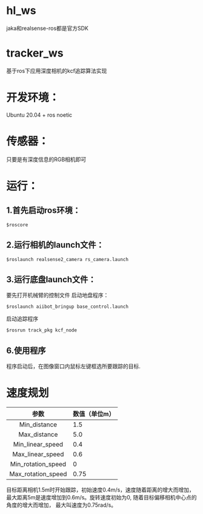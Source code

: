 # hl_ws
jaka和realsense-ros都是官方SDK
# tracker_ws
基于ros下应用深度相机的kcf追踪算法实现

# 开发环境：

Ubuntu 20.04 + ros noetic

# 传感器：

只要是有深度信息的RGB相机即可



# 运行：

## 1.首先启动ros环境：
```
$roscore
```
## 2.运行相机的launch文件：
```
$roslaunch realsense2_camera rs_camera.launch
```

## 3.运行底盘launch文件：

要先打开机械臂的控制文件
启动地盘程序：
```
$roslaunch aiibot_bringup base_control.launch
```
启动追踪程序
```
$rosrun track_pkg kcf_node
```
## 6.使用程序

程序启动后，在图像窗口内鼠标左键框选所要跟踪的目标.

# 速度规划

|参数| 数值（单位m）|
|:----:| -------------|
|Min_distance | 1.5|
|Max_distance | 5.0|
|Min_linear_speed | 0.4|
|Max_linear_speed | 0.6|
|Min_rotation_speed | 0|
|Max_rotation_speed | 0.75|

目标距离相机1.5m时开始跟踪，初始速度0.4m/s，速度随着距离的增大而增加，
最大距离5m是速度增加到0.6m/s。旋转速度初始为0, 随着目标偏移相机中心点的角度的增大而增加，
最大叫速度为0.75rad/s。
